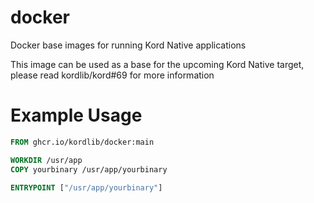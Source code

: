 # docker

Docker base images for running Kord Native applications

This image can be used as a base for the upcoming Kord Native target, please read kordlib/kord#69 for more information

# Example Usage
```Dockerfile
FROM ghcr.io/kordlib/docker:main

WORKDIR /usr/app
COPY yourbinary /usr/app/yourbinary

ENTRYPOINT ["/usr/app/yourbinary"]
```
